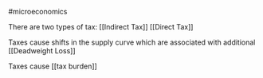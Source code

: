 #microeconomics 

There are two types of tax:
[[Indirect Tax]]
[[Direct Tax]]


Taxes cause shifts in the supply curve which are associated with additional [[Deadweight Loss]]


Taxes cause [[tax burden]]